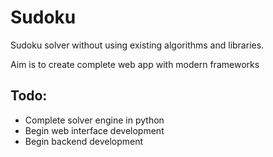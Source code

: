 # Sudoku
Sudoku solver without using existing algorithms and libraries. 

Aim is to create complete web app with modern frameworks


## Todo:
* Complete solver engine in python
* Begin web interface development
* Begin backend development
